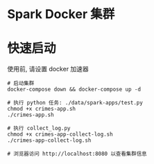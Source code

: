 # Spark Docker 集群

# 快速启动

使用前, 请设置 docker 加速器

```
# 启动集群
docker-compose down && docker-compose up -d

# 执行 python 任务: ./data/spark-apps/test.py
chmod +x crimes-app.sh
./crimes-app.sh

# 执行 collect_log.py
chmod +x crimes-app-collect-log.sh
./crimes-app-collect-log.sh

# 浏览器访问 http://localhost:8080 以查看集群信息

```
